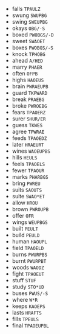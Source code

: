 * falls `TPAULZ`
* swung `SWUPBG`
* swing `SWEUPBG`
* okays `OBG/-S`
* boxed `PWOBGS/-D`
* sweet `SWAOET`
* boxes `PWOBGS/-S`
* knock `TPHOBG`
* ahead `A/HED`
* marry `PHAER`
* often `OFPB`
* highs `HAOEUS`
* brain `PWRAEUPB`
* guard `TKPWARD`
* break `PRAEBG`
* broke `PWROEBG`
* fears `TPAOERZ`
* surer `SHUR/ER`
* guess `TKWES`
* agree `TPWRAE`
* feeds `TPAOEDZ`
* later `HRAEURT`
* wines `WAOEUPBS`
* hills `HEULS`
* feels `TPAOELS`
* fewer `TPAOUR`
* marks `PHARBGS`
* bring `PWREU`
* suits `SAOUTS`
* suite `SWAO*ET`
* allow `HROU`
* brown `PWROUPB`
* offer `OFR`
* wings `WEUPBGS`
* built `PEULT`
* build `PEULD`
* human `HAOUPL`
* field `TPAOELD`
* burns `PWURPBS`
* burnt `PWURPBT`
* woods `WAODZ`
* fight `TPAOEUT`
* stuff `STUF`
* study `STO*UD`
* buses `PWUS/-S`
* where `W*R`
* keeps `KAOEPS`
* lasts `HRAFTS`
* fills `TPEULS`
* final `TPAOEUPBL`

